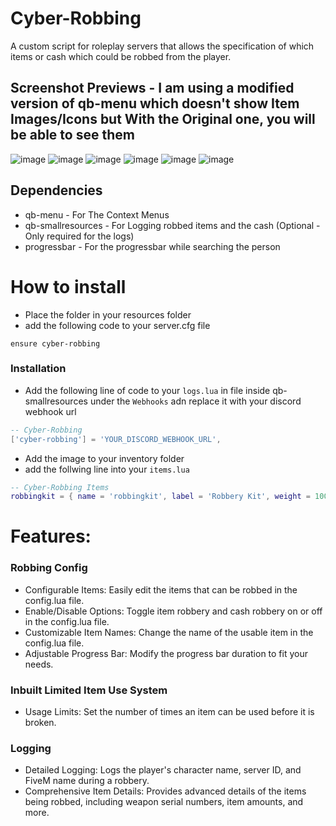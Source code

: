 # Cyber-Robbing
A custom script for roleplay servers that allows the specification of which items or cash which could be robbed from the player.

## Screenshot Previews - I am using a modified version of qb-menu which doesn't show Item Images/Icons but With the Original one, you will be able to see them
![image](https://media.discordapp.net/attachments/1213222011170717706/1252421091125891163/Screenshot_430.png?ex=66722788&is=6670d608&hm=9b137ce95220e5717428bbcb63d1313824da4bf0aeff14e658e81b404845aba8&=&format=webp&quality=lossless&width=1193&height=671)
![image](https://media.discordapp.net/attachments/1213222011170717706/1252421092065284177/Screenshot_431.png?ex=66722789&is=6670d609&hm=76439cda76b50a64e43ccc58f3c6a899a2518462fc0d2de98c239ebce477f144&=&format=webp&quality=lossless&width=1193&height=671)
![image](https://cdn.discordapp.com/attachments/1213222011170717706/1252421092744892497/Screenshot_432.png?ex=66722789&is=6670d609&hm=fc81f8a2cb808f77b92c2aa583a725d6f907b30d9020bdf8e408174b8f0fabc8&)
![image](https://cdn.discordapp.com/attachments/1213222011170717706/1252421095139709010/Screenshot_433.png?ex=66722789&is=6670d609&hm=57123299f03180b7b4a2075c79252862534e72fe1acc708fd99e3374e4ffc285&)
![image](https://cdn.discordapp.com/attachments/1213222011170717706/1252424125792649276/image.png?ex=66722a5c&is=6670d8dc&hm=fe2a341afffd4582cadf3685727717769d5c0de389d1a4625724944c13ce1fec&)
![image](https://cdn.discordapp.com/attachments/1213222011170717706/1252424329568849982/image.png?ex=66722a8d&is=6670d90d&hm=8a023528bcdc3963264252ff34c89ab5b28914db3d2b3897106400f5600b1e5c&)

## Dependencies
- qb-menu - For The Context Menus
- qb-smallresources - For Logging robbed items and the cash (Optional - Only required for the logs)
- progressbar - For the progressbar while searching the person

# How to install

- Place the folder in your resources folder
- add the following code to your server.cfg file

```
ensure cyber-robbing
```
### Installation

- Add the following line of code to your `logs.lua` in file inside qb-smallresources under the `Webhooks` adn replace it with your discord webhook url

```lua
-- Cyber-Robbing
['cyber-robbing'] = 'YOUR_DISCORD_WEBHOOK_URL',

```

- Add the image to your inventory folder
- add the follwing line into your `items.lua`

```lua
-- Cyber-Robbing Items
robbingkit = { name = 'robbingkit', label = 'Robbery Kit', weight = 1000, type = 'item', image = 'robbingkit.png', unique = true, useable = true, shouldClose = true, description = 'A Robbery Kit that can be used to search people' },
```

# Features:
### Robbing Config
- Configurable Items: Easily edit the items that can be robbed in the config.lua file.
- Enable/Disable Options: Toggle item robbery and cash robbery on or off in the config.lua file.
- Customizable Item Names: Change the name of the usable item in the config.lua file.
- Adjustable Progress Bar: Modify the progress bar duration to fit your needs.

### Inbuilt Limited Item Use System
- Usage Limits: Set the number of times an item can be used before it is broken.

### Logging
- Detailed Logging: Logs the player's character name, server ID, and FiveM name during a robbery.
- Comprehensive Item Details: Provides advanced details of the items being robbed, including weapon serial numbers, item amounts, and more.
